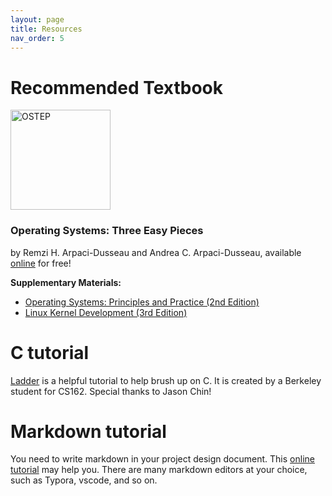 ```yaml
---
layout: page
title: Resources
nav_order: 5
---
```


# Recommended Textbook

<p>
<a href="http://www.ostep.org/">
<img src="/sp22/assets/images/ostep.jpeg" alt="OSTEP" width="160px">
</a>
</p>

### Operating Systems: Three Easy Pieces
by Remzi H. Arpaci-Dusseau and Andrea C. Arpaci-Dusseau, available [online](http://www.ostep.org/) for free!

**Supplementary Materials:**
- [Operating Systems: Principles and Practice (2nd Edition)](http://ospp.cs.washington.edu/)
- [Linux Kernel Development (3rd Edition)](http://www.amazon.com/Linux-Kernel-Development-3rd-Edition/dp/0672329468)

# C tutorial
[Ladder](https://cs162.org/ladder/) is a helpful tutorial to help brush up on C. It is created by a Berkeley student for CS162. Special thanks to Jason Chin!

# Markdown tutorial
You need to write markdown in your project design document. This [online tutorial](https://www.markdowntutorial.com/zh-cn/) may help you. There are many markdown editors at your choice, such as Typora, vscode, and so on.
